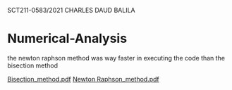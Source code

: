 SCT211-0583/2021 CHARLES DAUD BALILA

# Numerical-Analysis

the newton raphson method was way faster in executing the code than the bisection method

[Bisection_method.pdf](https://github.com/Dau6/Numerical-Analysis/files/10973406/Bisection_method.pdf)
[Newton Raphson_method.pdf](https://github.com/Dau6/Numerical-Analysis/files/10973407/Newton.Raphson_method.pdf)
